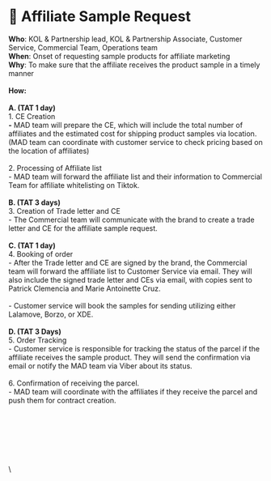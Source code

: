 # 🌊 Affiliate Sample Request

**Who**: KOL & Partnership lead, KOL & Partnership Associate, Customer Service, Commercial Team, Operations team\
**When**: Onset of requesting sample products for affiliate marketing\
**Why**: To make sure that the affiliate receives the product sample in a timely manner\
\
**How:**\
\
**A. (TAT 1 day)**\
1\. CE Creation\
**-** MAD team will prepare the CE, which will include the total number of affiliates and the estimated cost for shipping product samples via location. (MAD team can coordinate with customer service to check pricing based on the location of affiliates)\
\
2\. Processing of Affiliate list\
\- MAD team will forward the affiliate list and their information to Commercial Team for affiliate whitelisting on Tiktok.\
\
**B. (TAT 3 days)**\
3\. Creation of Trade letter and CE\
\- The Commercial team will communicate with the brand to create a trade letter and CE for the affiliate sample request.\
\
**C. (TAT 1 day)**\
4\. Booking of order\
\- After the Trade letter and CE are signed by the brand, the Commercial team will forward the affiliate list to Customer Service via email. They will also include the signed trade letter and CEs via email, with copies sent to Patrick Clemencia and Marie Antoinette Cruz.\
\
\- Customer service will book the samples for sending utilizing either Lalamove, Borzo, or XDE.\
\
**D. (TAT 3 Days)**\
5\. Order Tracking\
\- Customer service is responsible for tracking the status of the parcel if the affiliate receives the sample product. They will send the confirmation via email or notify the MAD team via Viber about its status.\
\
6\. Confirmation of receiving the parcel.\
\- MAD team will coordinate with the affiliates if they receive the parcel and push them for contract creation.\
\
&#x20;\
\
\
\
\
\
\


